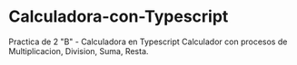 # Calculadora-con-Typescript
Practica de 2 "B" - Calculadora en Typescript
Calculador con procesos de Multiplicacion, Division, Suma, Resta.

